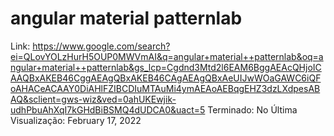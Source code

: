 # angular material patternlab

Link: https://www.google.com/search?ei=QLovYOLzHurH5OUP0MWVmAI&q=angular+material++patternlab&oq=angular+material++patternlab&gs_lcp=Cgdnd3Mtd2l6EAM6BggAEAcQHjoICAAQBxAKEB46CggAEAgQBxAKEB46CAgAEAgQBxAeUIJwWOaGAWC6iQFoAHACeACAAY0DiAHlFZIBCDIuMTAuMi4ymAEAoAEBqgEHZ3dzLXdpesABAQ&sclient=gws-wiz&ved=0ahUKEwjik-udhPbuAhXqI7kGHdBiBSMQ4dUDCA0&uact=5
Terminado: No
Última Visualização: February 17, 2022